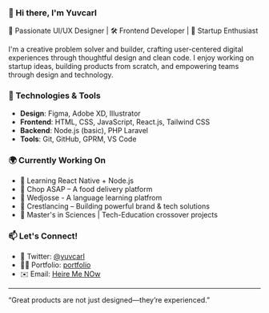 ### 👋 Hi there, I'm Yuvcarl

🎯 Passionate UI/UX Designer | 🛠️ Frontend Developer | 🚀 Startup Enthusiast

I'm a creative problem solver and builder, crafting user-centered digital experiences through thoughtful design and clean code. I enjoy working on startup ideas, building products from scratch, and empowering teams through design and technology.

### 🔧 Technologies & Tools
- **Design**: Figma, Adobe XD, Illustrator  
- **Frontend**: HTML, CSS, JavaScript, React.js, Tailwind CSS  
- **Backend**: Node.js (basic), PHP Laravel 
- **Tools**: Git, GitHub, GPRM, VS Code

### 🌍 Currently Working On
- 🧠 Learning React Native + Node.js  
- 🛵 Chop ASAP – A food delivery platform
- 🏫 Wedjosse - A language learning platfrom
- 💼 Crestlancing – Building powerful brand & tech solutions  
- 🧪 Master's in Sciences | Tech-Education crossover projects

### 📫 Let's Connect!
- 🧠 Twitter: [@yuvcarl](https://twitter.com/yuvcarl)  
- 🧑‍💻 Portfolio: [portfolio](https://yuvcarl.crestlancing.com) 
- ✉️ Email: [Heire Me NOw](mailto:codewithcrest@gmail.com)

---

“Great products are not just designed—they’re experienced.”  
